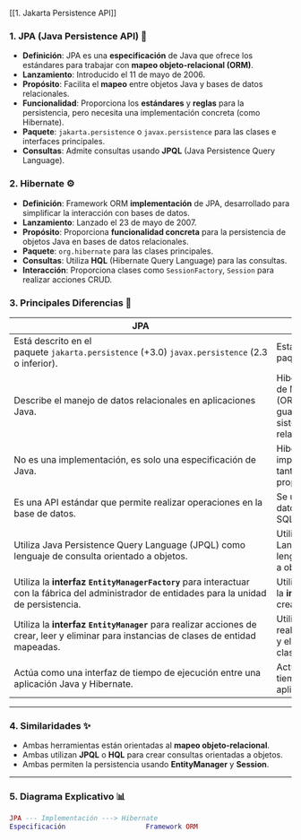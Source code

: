 [[1. Jakarta Persistence API]]
### **1. JPA (Java Persistence API) 🌟**

- **Definición**: JPA es una **especificación** de Java que ofrece los estándares para trabajar con **mapeo objeto-relacional (ORM)**.
- **Lanzamiento**: Introducido el 11 de mayo de 2006.
- **Propósito**: Facilita el **mapeo** entre objetos Java y bases de datos relacionales.
- **Funcionalidad**: Proporciona los **estándares** y **reglas** para la persistencia, pero necesita una implementación concreta (como Hibernate).
- **Paquete**: `jakarta.persistence` o `javax.persistence` para las clases e interfaces principales.
- **Consultas**: Admite consultas usando **JPQL** (Java Persistence Query Language).

### **2. Hibernate ⚙️**

- **Definición**: Framework ORM **implementación** de JPA, desarrollado para simplificar la interacción con bases de datos.
- **Lanzamiento**: Lanzado el 23 de mayo de 2007.
- **Propósito**: Proporciona **funcionalidad concreta** para la persistencia de objetos Java en bases de datos relacionales.
- **Paquete**: `org.hibernate` para las clases principales.
- **Consultas**: Utiliza **HQL** (Hibernate Query Language) para las consultas.
- **Interacción**: Proporciona clases como `SessionFactory`, `Session` para realizar acciones CRUD.

### **3. Principales Diferencias** 🤔

|JPA|Hibernate|
|---|---|
|Está descrito en el paquete `jakarta.persistence` (+3.0) `javax.persistence` (2.3 o inferior).|Está descrito en el paquete `org.hibernate`.|
|Describe el manejo de datos relacionales en aplicaciones Java.|Hibernate es una herramienta de Mapeo Objeto-Relacional (ORM) que se utiliza para guardar objetos Java en un sistema de base de datos relacional.|
|No es una implementación, es solo una especificación de Java.|Hibernate es una implementación de JPA. Por lo tanto, sigue el estándar común proporcionado por JPA.|
|Es una API estándar que permite realizar operaciones en la base de datos.|Se utiliza para mapear tipos de datos Java con tipos de datos SQL y tablas de base de datos.|
|Utiliza Java Persistence Query Language (JPQL) como lenguaje de consulta orientado a objetos.|Utiliza Hibernate Query Language (HQL) como lenguaje de consulta orientado a objetos.|
|Utiliza la **interfaz `EntityManagerFactory`** para interactuar con la fábrica del administrador de entidades para la unidad de persistencia.|Utiliza la **interfaz `SessionFactory`** para crear instancias de sesión.|
|Utiliza la **interfaz `EntityManager`** para realizar acciones de crear, leer y eliminar para instancias de clases de entidad mapeadas.|Utiliza la **interfaz `Session`** para realizar acciones de crear, leer y eliminar para instancias de clases de entidad mapeadas.|
|Actúa como una interfaz de tiempo de ejecución entre una aplicación Java y Hibernate.|Actúa como una interfaz de tiempo de ejecución entre una aplicación Java y Hibernate.|

---

### **4. Similaridades** ✨

- Ambas herramientas están orientadas al **mapeo objeto-relacional**.
- Ambas utilizan **JPQL** o **HQL** para crear consultas orientadas a objetos.
- Ambas permiten la persistencia usando **EntityManager** y **Session**.

---

### **5. Diagrama Explicativo** 📊

```lua
JPA --- Implementación ---> Hibernate
Especificación                    Framework ORM

```